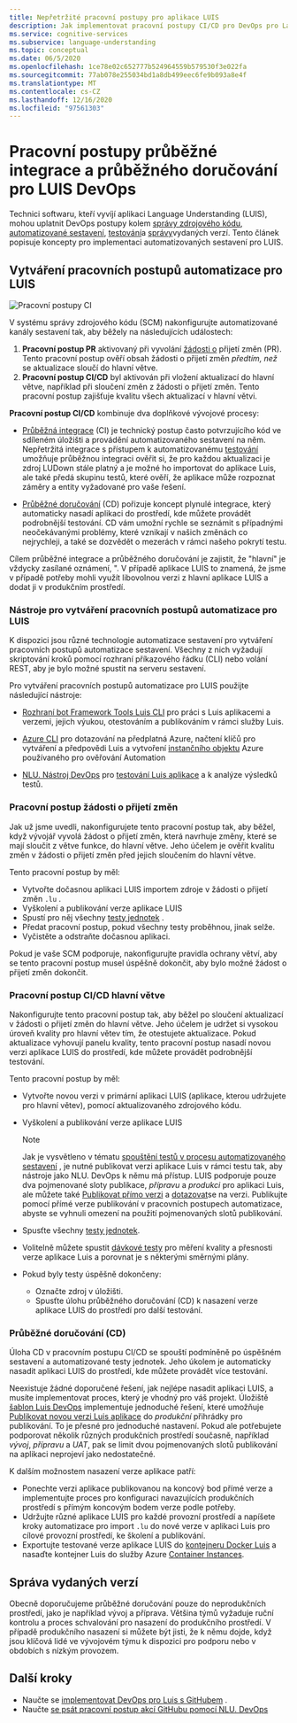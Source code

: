 ```yaml
---
title: Nepřetržité pracovní postupy pro aplikace LUIS
description: Jak implementovat pracovní postupy CI/CD pro DevOps pro Language Understanding (LUIS)
ms.service: cognitive-services
ms.subservice: language-understanding
ms.topic: conceptual
ms.date: 06/5/2020
ms.openlocfilehash: 1ce78e02c652777b524964559b579530f3e022fa
ms.sourcegitcommit: 77ab078e255034bd1a8db499eec6fe9b093a8e4f
ms.translationtype: MT
ms.contentlocale: cs-CZ
ms.lasthandoff: 12/16/2020
ms.locfileid: "97561303"
---
```

# <a name="continuous-integration-and-continuous-delivery-workflows-for-luis-devops"></a>Pracovní postupy průběžné integrace a průběžného doručování pro LUIS DevOps

Technici softwaru, kteří vyvíjí aplikaci Language Understanding (LUIS), mohou uplatnit DevOps postupy kolem [správy zdrojového kódu](luis-concept-devops-sourcecontrol.md), [automatizované sestavení](luis-concept-devops-automation.md), [testování](luis-concept-devops-testing.md)a [správy](luis-concept-devops-automation.md#release-management)vydaných verzí. Tento článek popisuje koncepty pro implementaci automatizovaných sestavení pro LUIS.

## <a name="build-automation-workflows-for-luis"></a>Vytváření pracovních postupů automatizace pro LUIS

![Pracovní postupy CI](./media/luis-concept-devops-automation/luis-automation.png)

V systému správy zdrojového kódu (SCM) nakonfigurujte automatizované kanály sestavení tak, aby běžely na následujících událostech:

1. **Pracovní postup PR** aktivovaný při vyvolání [žádosti o](https://help.github.com/github/collaborating-with-issues-and-pull-requests/about-pull-requests) přijetí změn (PR). Tento pracovní postup ověří obsah žádosti o přijetí změn *předtím, než* se aktualizace sloučí do hlavní větve.
1. **Pracovní postup CI/CD** byl aktivován při vložení aktualizací do hlavní větve, například při sloučení změn z žádosti o přijetí změn. Tento pracovní postup zajišťuje kvalitu všech aktualizací v hlavní větvi.

**Pracovní postup CI/CD** kombinuje dva doplňkové vývojové procesy:

* [Průběžná integrace](/azure/devops/learn/what-is-continuous-integration) (CI) je technický postup často potvrzujícího kód ve sdíleném úložišti a provádění automatizovaného sestavení na něm. Nepřetržitá integrace s přístupem k automatizovanému [testování](luis-concept-devops-testing.md) umožňuje průběžnou integraci ověřit si, že pro každou aktualizaci je zdroj LUDown stále platný a je možné ho importovat do aplikace Luis, ale také předá skupinu testů, které ověří, že aplikace může rozpoznat záměry a entity vyžadované pro vaše řešení.

* [Průběžné doručování](/azure/devops/learn/what-is-continuous-delivery) (CD) pořizuje koncept plynulé integrace, který automaticky nasadí aplikaci do prostředí, kde můžete provádět podrobnější testování. CD vám umožní rychle se seznámit s případnými neočekávanými problémy, které vznikají v našich změnách co nejrychleji, a také se dozvědět o mezerách v rámci našeho pokrytí testu.

Cílem průběžné integrace a průběžného doručování je zajistit, že "hlavní" je vždycky zasílané oznámení, ". V případě aplikace LUIS to znamená, že jsme v případě potřeby mohli využít libovolnou verzi z hlavní aplikace LUIS a dodat ji v produkčním prostředí.

### <a name="tools-for-building-automation-workflows-for-luis"></a>Nástroje pro vytváření pracovních postupů automatizace pro LUIS

K dispozici jsou různé technologie automatizace sestavení pro vytváření pracovních postupů automatizace sestavení. Všechny z nich vyžadují skriptování kroků pomocí rozhraní příkazového řádku (CLI) nebo volání REST, aby je bylo možné spustit na serveru sestavení.

Pro vytváření pracovních postupů automatizace pro LUIS použijte následující nástroje:

* [Rozhraní bot Framework Tools Luis CLI](https://github.com/microsoft/botbuilder-tools/tree/master/packages/LUIS) pro práci s Luis aplikacemi a verzemi, jejich výukou, otestováním a publikováním v rámci služby Luis.

* [Azure CLI](/cli/azure/?view=azure-cli-latest) pro dotazování na předplatná Azure, načtení klíčů pro vytváření a předpovědi Luis a vytvoření [instančního objektu](/cli/azure/ad/sp?view=azure-cli-latest) Azure používaného pro ověřování Automation

* [NLU. Nástroj DevOps](https://github.com/microsoft/NLU.DevOps) pro [testování Luis aplikace](luis-concept-devops-testing.md) a k analýze výsledků testů.

### <a name="the-pr-workflow"></a>Pracovní postup žádosti o přijetí změn

Jak už jsme uvedli, nakonfigurujete tento pracovní postup tak, aby běžel, když vývojář vyvolá žádost o přijetí změn, která navrhuje změny, které se mají sloučit z větve funkce, do hlavní větve. Jeho účelem je ověřit kvalitu změn v žádosti o přijetí změn před jejich sloučením do hlavní větve.

Tento pracovní postup by měl:

* Vytvořte dočasnou aplikaci LUIS importem zdroje v žádosti o přijetí změn `.lu` .
* Vyškolení a publikování verze aplikace LUIS
* Spustí pro něj všechny [testy jednotek](luis-concept-devops-testing.md) .
* Předat pracovní postup, pokud všechny testy proběhnou, jinak selže.
* Vyčistěte a odstraňte dočasnou aplikaci.

Pokud je vaše SCM podporuje, nakonfigurujte pravidla ochrany větví, aby se tento pracovní postup musel úspěšně dokončit, aby bylo možné žádost o přijetí změn dokončit.

### <a name="the-main-branch-cicd-workflow"></a>Pracovní postup CI/CD hlavní větve

Nakonfigurujte tento pracovní postup tak, aby běžel po sloučení aktualizací v žádosti o přijetí změn do hlavní větve. Jeho účelem je udržet si vysokou úroveň kvality pro hlavní větev tím, že otestujete aktualizace. Pokud aktualizace vyhovují panelu kvality, tento pracovní postup nasadí novou verzi aplikace LUIS do prostředí, kde můžete provádět podrobnější testování.

Tento pracovní postup by měl:

* Vytvořte novou verzi v primární aplikaci LUIS (aplikace, kterou udržujete pro hlavní větev), pomocí aktualizovaného zdrojového kódu.

* Vyškolení a publikování verze aplikace LUIS

  > [!NOTE]
  > Jak je vysvětleno v tématu [spouštění testů v procesu automatizovaného sestavení](luis-concept-devops-testing.md#running-tests-in-an-automated-build-workflow) , je nutné publikovat verzi aplikace Luis v rámci testu tak, aby nástroje jako NLU. DevOps k němu má přístup. LUIS podporuje pouze dva pojmenované sloty publikace, *přípravu* a *produkci* pro aplikaci Luis, ale můžete také [Publikovat přímo verzi](https://github.com/microsoft/botframework-cli/blob/master/packages/luis/README.md#bf-luisapplicationpublish) a [dotazovat](./luis-migration-api-v3.md#changes-by-slot-name-and-version-name)se na verzi. Publikujte pomocí přímé verze publikování v pracovních postupech automatizace, abyste se vyhnuli omezení na použití pojmenovaných slotů publikování.

* Spusťte všechny [testy jednotek](luis-concept-devops-testing.md).

* Volitelně můžete spustit [dávkové testy](luis-concept-devops-testing.md#how-to-do-unit-testing-and-batch-testing) pro měření kvality a přesnosti verze aplikace Luis a porovnat je s některými směrnými plány.

* Pokud byly testy úspěšně dokončeny:
  * Označte zdroj v úložišti.
  * Spusťte úlohu průběžného doručování (CD) k nasazení verze aplikace LUIS do prostředí pro další testování.

### <a name="continuous-delivery-cd"></a>Průběžné doručování (CD)

Úloha CD v pracovním postupu CI/CD se spouští podmíněně po úspěšném sestavení a automatizované testy jednotek. Jeho úkolem je automaticky nasadit aplikaci LUIS do prostředí, kde můžete provádět více testování.

Neexistuje žádné doporučené řešení, jak nejlépe nasadit aplikaci LUIS, a musíte implementovat proces, který je vhodný pro váš projekt. Úložiště [šablon Luis DevOps](https://github.com/Azure-Samples/LUIS-DevOps-Template) implementuje jednoduché řešení, které umožňuje [Publikovat novou verzi Luis aplikace](./luis-how-to-publish-app.md) do *produkční* přihrádky pro publikování. To je přesné pro jednoduché nastavení. Pokud ale potřebujete podporovat několik různých produkčních prostředí současně, například *vývoj*, *přípravu* a *UAT*, pak se limit dvou pojmenovaných slotů publikování na aplikaci neprojeví jako nedostatečné.

K dalším možnostem nasazení verze aplikace patří:

* Ponechte verzi aplikace publikovanou na koncový bod přímé verze a implementujte proces pro konfiguraci navazujících produkčních prostředí s přímým koncovým bodem verze podle potřeby.
* Udržujte různé aplikace LUIS pro každé provozní prostředí a napíšete kroky automatizace pro import `.lu` do nové verze v aplikaci Luis pro cílové provozní prostředí, ke školení a publikování.
* Exportujte testované verze aplikace LUIS do [kontejneru Docker Luis](./luis-container-howto.md?tabs=v3) a nasaďte kontejner Luis do služby Azure [Container Instances](../../container-instances/index.yml).

## <a name="release-management"></a>Správa vydaných verzí

Obecně doporučujeme průběžné doručování pouze do neprodukčních prostředí, jako je například vývoj a příprava. Většina týmů vyžaduje ruční kontrolu a proces schvalování pro nasazení do produkčního prostředí. V případě produkčního nasazení si můžete být jisti, že k němu dojde, když jsou klíčová lidé ve vývojovém týmu k dispozici pro podporu nebo v obdobích s nízkým provozem.

## <a name="next-steps"></a>Další kroky

* Naučte se [implementovat DevOps pro Luis s GitHubem](luis-how-to-devops-with-github.md) .
* Naučte [se psát pracovní postup akcí GitHubu pomocí NLU. DevOps](https://github.com/Azure-Samples/LUIS-DevOps-Template/blob/master/docs/4-pipeline.md)